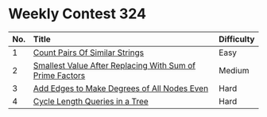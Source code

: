 # Weekly Contest 324

| No. | Title | Difficulty
|:---|:---|:---|
| 1 | [Count Pairs Of Similar Strings](https://leetcode.com/problems/count-pairs-of-similar-strings/) | Easy
| 2 | [Smallest Value After Replacing With Sum of Prime Factors](https://leetcode.com/problems/smallest-value-after-replacing-with-sum-of-prime-factors/) | Medium
| 3 | [Add Edges to Make Degrees of All Nodes Even](https://leetcode.com/problems/add-edges-to-make-degrees-of-all-nodes-even/) | Hard
| 4 | [Cycle Length Queries in a Tree](https://leetcode.com/problems/cycle-length-queries-in-a-tree/) | Hard